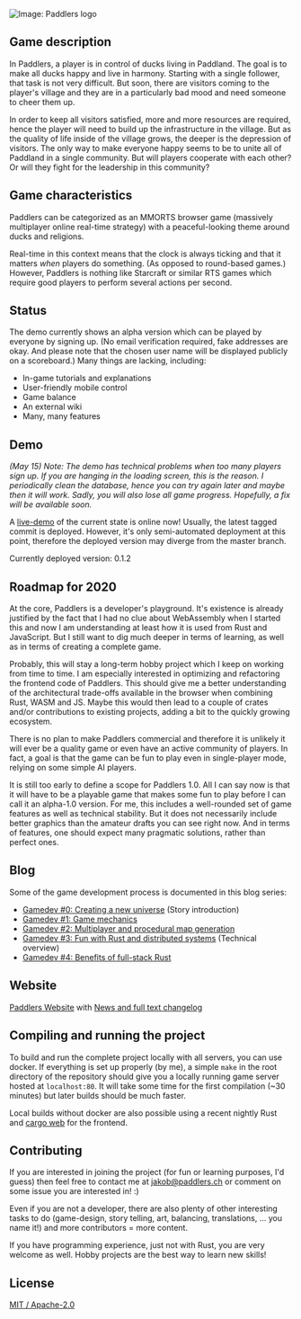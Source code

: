 ![Image: Paddlers logo](./paddlers-frontend/art/logo_text.png)

## Game description

In Paddlers, a player is in control of ducks living in Paddland.
The goal is to make all ducks happy and live in harmony.
Starting with a single follower, that task is not very difficult.
But soon, there are visitors coming to the player's village and they are in a particularly bad mood and need someone to cheer them up.

In order to keep all visitors satisfied, more and more resources are required, hence the player will need to build up the infrastructure in the village. But as the quality of life inside of the village grows, the deeper is the depression of visitors. The only way to make everyone happy seems to be to unite all of Paddland in a single community. But will players cooperate with each other? Or will they fight for the leadership in this community?

## Game characteristics

Paddlers can be categorized as an MMORTS browser game (massively multiplayer online real-time strategy) with a peaceful-looking theme around ducks and religions.

Real-time in this context means that the clock is always ticking and that it matters *when* players do something. (As opposed to round-based games.)
However, Paddlers is nothing like Starcraft or similar RTS games which require good players to perform several actions per second.

## Status

The demo currently shows an alpha version which can be played by everyone by signing up. (No email verification required, fake addresses are okay. And please note that the chosen user name will be displayed publicly on a scoreboard.)
Many things are lacking, including:
 * In-game tutorials and explanations
 * User-friendly mobile control
 * Game balance
 * An external wiki
 * Many, many features

## Demo

*(May 15) Note: The demo has technical problems when too many players sign up. If you are hanging in the loading screen, this is the reason. I periodically clean the database, hence you can try again later and maybe then it will work. Sadly, you will also lose all game progress. Hopefully, a fix will be available soon.*

A [live-demo](https://demo.paddlers.ch) of the current state is online now! Usually, the latest tagged commit is deployed. However, it's only semi-automated deployment at this point, therefore the deployed version may diverge from the master branch.

Currently deployed version: 0.1.2

##  Roadmap for 2020

At the core, Paddlers is a developer's playground.
It's existence is already justified by the fact that I had no clue about WebAssembly when I started this and now I am understanding at least how it is used from Rust and JavaScript. But I still want to dig much deeper in terms of learning, as well as in terms of creating a complete game.

Probably, this will stay a long-term hobby project which I keep on working from time to time.
I am especially interested in optimizing and refactoring the frontend code of Paddlers.
This should give me a better understanding of the architectural trade-offs available in the browser when combining Rust, WASM and JS.
Maybe this would then lead to a couple of crates and/or contributions to existing projects, adding a bit to the quickly growing ecosystem.

There is no plan to make Paddlers commercial and therefore it is unlikely it will ever be a quality game or even have an active community of players. In fact, a goal is that the game can be fun to play even in single-player mode, relying on some simple AI players.

It is still too early to define a scope for Paddlers 1.0.
All I can say now is that it will have to be a playable game that makes some fun to play before I can call it an alpha-1.0 version.
For me, this includes a well-rounded set of game features as well as technical stability.
But it does not necessarily include better graphics than the amateur drafts you can see right now.
And in terms of features, one should expect many pragmatic solutions, rather than perfect ones.

## Blog

Some of the game development process is documented in this blog series:

- [Gamedev #0: Creating a new universe](https://www.jakobmeier.ch/blogging/Paddlers_0.html) (Story introduction)
- [Gamedev #1: Game mechanics](https://www.jakobmeier.ch/blogging/Paddlers_1.html)
- [Gamedev #2: Multiplayer and procedural map generation](https://www.jakobmeier.ch/blogging/Paddlers_2.html)
- [Gamedev #3: Fun with Rust and distributed systems](https://www.jakobmeier.ch/blogging/Paddlers_3.html) (Technical overview)
- [Gamedev #4: Benefits of full-stack Rust](https://www.jakobmeier.ch/blogging/Paddlers_4.html)


## Website

[Paddlers Website](https://paddlers.ch) with [News and full text changelog](https://paddlers.ch/news.html)

## Compiling and running the project 

To build and run the complete project locally with all servers, you can use docker. 
If everything is set up properly (by me), a simple `make` in the root directory of the repository should give you a locally running game server hosted at `localhost:80`.
It will take some time for the first compilation (~30 minutes) but later builds should be much faster.

Local builds without docker are also possible using a recent nightly Rust and [cargo web](https://github.com/koute/cargo-web) for the frontend.

## Contributing
If you are interested in joining the project (for fun or learning purposes, I'd guess) then feel free to contact me at jakob@paddlers.ch or comment on some issue you are interested in! :)

Even if you are not a developer, there are also plenty of other interesting tasks to do (game-design, story telling, art, balancing, translations, ... you name it!) and more contributors = more content.

If you have programming experience, just not with Rust, you are very welcome as well. Hobby projects are the best way to learn new skills!

## License
[MIT / Apache-2.0](https://github.com/jakmeier/paddlers-browser-game/blob/master/LICENSE.md)
